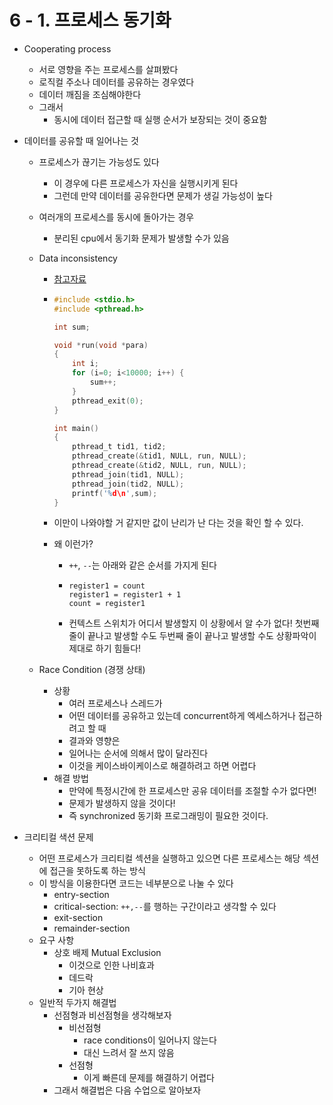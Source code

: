 # 6 - 1. 프로세스 동기화

- Cooperating process

  - 서로 영향을 주는 프로세스를 살펴봤다
  - 로직컬 주소나 데이터를 공유하는 경우였다
  - 데이터 깨짐을 조심해야한다
  - 그래서
    - 동시에 데이터 접근할 때 실행 순서가 보장되는 것이 중요함

- 데이터를 공유할 때 일어나는 것

  - 프로세스가 끊기는 가능성도 있다

    - 이 경우에 다른 프로세스가 자신을 실행시키게 된다
    - 그런데 만약 데이터를 공유한다면 문제가 생길 가능성이 높다

  - 여러개의 프로세스를 동시에 돌아가는 경우

    - 분리된 cpu에서 동기화 문제가 발생할 수가 있음

  - Data inconsistency

    - [참고자료](https://blog.naver.com/PostView.nhn?blogId=qbxlvnf11&logNo=221515376088&categoryNo=34&parentCategoryNo=0&viewDate=&currentPage=1&postListTopCurrentPage=1&from=postView)

    - ```c
      #include <stdio.h>
      #include <pthread.h>
      
      int sum;
      
      void *run(void *para)
      {
          int i;
          for (i=0; i<10000; i++) {
              sum++;
          }
          pthread_exit(0);
      }
      
      int main()
      {
          pthread_t tid1, tid2;
          pthread_create(&tid1, NULL, run, NULL);
          pthread_create(&tid2, NULL, run, NULL);
          pthread_join(tid1, NULL);
          pthread_join(tid2, NULL);
          printf('%d\n',sum);
      }
      ```

    - 이만이 나와야할 거 같지만 값이 난리가 난 다는 것을 확인 할 수 있다.

    - 왜 이런가?

      - `++`, `--`는 아래와 같은 순서를 가지게 된다

      - ```pseudocode
        register1 = count
        register1 = register1 + 1
        count = register1
        ```

      - 컨텍스트 스위치가 어디서 발생할지 이 상황에서 알 수가 없다! 첫번째 줄이 끝나고 발생할 수도 두번째 줄이 끝나고 발생할 수도 상황파악이 제대로 하기 힘들다!

  - Race Condition (경쟁 상태)

    - 상황
      - 여러 프로세스나 스레드가
      - 어떤 데이터를 공유하고 있는데 concurrent하게 엑세스하거나 접근하려고 할 때
      - 결과와 영향은
      - 일어나는 순서에 의해서 많이 달라진다
      - 이것을 케이스바이케이스로 해결하려고 하면 어렵다
    - 해결 방법
      - 만약에 특정시간에 한 프로세스만 공유 데이터를 조절할 수가 없다면!
      - 문제가 발생하지 않을 것이다!
      - 즉 synchronized 동기화 프로그래밍이 필요한 것이다.

- 크리티컬 색션 문제
  - 어떤 프로세스가 크리티컬 섹션을 실행하고 있으면 다른 프로세스는 해당 섹션에 접근을 못하도록 하는 방식
  - 이 방식을 이용한다면 코드는 네부분으로 나눌 수 있다
    - entry-section
    - critical-section: `++,--`를 행하는 구간이라고 생각할 수 있다
    - exit-section
    - remainder-section
  - 요구 사항
    - 상호 배제 Mutual Exclusion
      - 이것으로 인한 나비효과
      - 데드락
      - 기아 현상
  - 일반적 두가지 해결법
    - 선점형과 비선점형을 생각해보자
      - 비선점형
        - race conditions이 일어나지 않는다
        - 대신 느려서 잘 쓰지 않음
      - 선점형
        - 이게 빠른데 문제를 해결하기 어렵다
    - 그래서 해결법은 다음 수업으로 알아보자

